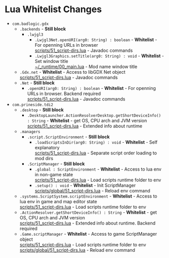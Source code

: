 # Lua Whitelist Changes

- `com.badlogic.gdx`
    - `.backends` - **Still block**
        - `.lwjgl3`
            - `.Lwjgl3Net.openURI(arg0: String) : boolean` - **Whitelist** - For openning URLs in browser
            <br>[scripts/51_script-dirs.lua](scripts/51_script-dirs.lua) - Javadoc commands
            - `.Lwjgl3Graphics.setTitle(arg0: String) : void` - **Whitelist** - Set window title
            <br>[~/_runtime/00_main.lua](scripts/fxkw/_runtime/00_main.lua) - Mod name window title
    - `.Gdx.net` - **Whitelist** - Access to libGDX Net object
        <br>[scripts/51_script-dirs.lua](scripts/51_script-dirs.lua) - Javadoc commands
    - `.Net` - **Still block**
        - `.openURI(arg0: String) : boolean`  - **Whitelist**  - For openning URLs in browser. Backend required
        <br>[scripts/51_script-dirs.lua](scripts/51_script-dirs.lua) - Javadoc commands
- `com.prineside.tdi2`
    - `.desktop` - **Still block**
        - `.DesktopLauncher.ActionResolverDesktop.getShortDeviceInfo() : String` - **Whitelist** - get OS, CPU arch and JVM version
        <br>[scripts/51_script-dirs.lua](scripts/51_script-dirs.lua) - Extended info about runtime
    - `.managers`
        - `.script.ScriptEnvironment` - **Still block**
            - `.loadScriptsInDir(arg0: String) : void` - **Whitelist** - Self explanatory
            <br>[scripts/51_script-dirs.lua](scripts/51_script-dirs.lua) - Separate script order loading to mod dirs
        - `.ScriptManager` - **Still block**
            - `.global : ScriptEnvironment` - **Whitelist** - Access to lua env in non-game state
            <br>[scripts/51_script-dirs.lua](scripts/51_script-dirs.lua) - Load scripts runtime folder to env
            - `.setup() : void` - **Whitelist** - Init ScriptManager
            <br>[scripts/global/51_script-dirs.lua](scripts/global/51_script-dirs.lua) - Reload env command
    - `.systems.ScriptSystem.scriptEnvironment` - **Whitelist** - Access to lua env in game and map editor state
        <br>[scripts/51_script-dirs.lua](scripts/51_script-dirs.lua) - Load scripts runtime folder to env
    - `.ActionResolver.getShortDeviceInfo() : String` - **Whitelist** - get OS, CPU arch and JVM version
        <br>[scripts/51_script-dirs.lua](scripts/51_script-dirs.lua) - Extended info about runtime. Backend required
    - `.Game.scriptManager` - **Whitelist** - Access to game ScriptManager object
        <br>[scripts/51_script-dirs.lua](scripts/51_script-dirs.lua) - Load scripts runtime folder to env
        <br>[scripts/global/51_script-dirs.lua](scripts/global/51_script-dirs.lua) - Reload env command
